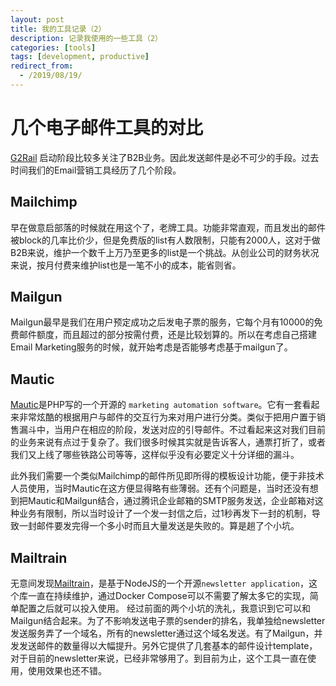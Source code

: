 ```yaml
---
layout: post
title: 我的工具记录（2）
description: 记录我使用的一些工具（2）
categories: [tools]
tags: [development, productive]
redirect_from:
  - /2019/08/19/
---
```


# 几个电子邮件工具的对比

[G2Rail](https://www.G2Rail.com) 启动阶段比较多关注了B2B业务。因此发送邮件是必不可少的手段。过去时间我们的Email营销工具经历了几个阶段。

## Mailchimp

早在做意启部落的时候就在用这个了，老牌工具。功能非常直观，而且发出的邮件被block的几率比价少，但是免费版的list有人数限制，只能有2000人，这对于做B2B来说，维护一个数千上万乃至更多的list是一个挑战。从创业公司的财务状况来说，按月付费来维护list也是一笔不小的成本，能省则省。

## Mailgun

Mailgun最早是我们在用户预定成功之后发电子票的服务，它每个月有10000的免费邮件额度，而且超过的部分按需付费，还是比较划算的。所以在考虑自己搭建Email Marketing服务的时候，就开始考虑是否能够考虑基于mailgun了。

## Mautic 

[Mautic](https://www.mautic.org/)是PHP写的一个开源的 ```marketing automation software```。它有一套看起来非常炫酷的根据用户与邮件的交互行为来对用户进行分类。类似于把用户置于销售漏斗中，当用户在相应的阶段，发送对应的引导邮件。不过看起来这对我们目前的业务来说有点过于复杂了。我们很多时候其实就是告诉客人，通票打折了，或者我们又上线了哪些铁路公司等等，这样似乎没有必要定义十分详细的漏斗。

此外我们需要一个类似Mailchimp的邮件所见即所得的模板设计功能，便于非技术人员使用，当时Mautic在这方便显得略有些薄弱。还有个问题是，当时还没有想到把Mautic和Mailgun结合，通过腾讯企业邮箱的SMTP服务发送，企业邮箱对这种业务有限制，所以当时设计了一个发一封信之后，过1秒再发下一封的机制，导致一封邮件要发完得一个多小时而且大量发送是失败的。算是趟了个小坑。

## Mailtrain

无意间发现[Mailtrain](https://github.com/Mailtrain-org/mailtrain)，是基于NodeJS的一个开源```newsletter application```，这个库一直在持续维护，通过Docker Compose可以不需要了解太多它的实现，简单配置之后就可以投入使用。
经过前面的两个小坑的洗礼，我意识到它可以和Mailgun结合起来。为了不影响发送电子票的sender的排名，我单独给newsletter发送服务弄了一个域名，所有的newsletter通过这个域名发送。有了Mailgun，并发发送邮件的数量得以大幅提升。另外它提供了几套基本的邮件设计template，对于目前的newsletter来说，已经非常够用了。到目前为止，这个工具一直在使用，使用效果也还不错。